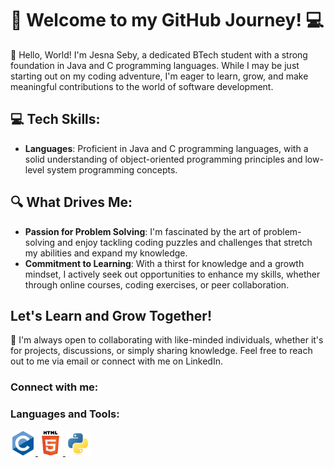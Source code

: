 # 🚀 Welcome to my GitHub Journey! 💻

👋 Hello, World! I'm Jesna Seby, a dedicated BTech student with a strong foundation in Java and C programming languages. While I may be just starting out on my coding adventure, I'm eager to learn, grow, and make meaningful contributions to the world of software development.

## 💻 Tech Skills:

- **Languages**: Proficient in Java and C programming languages, with a solid understanding of object-oriented programming principles and low-level system programming concepts.

## 🔍 What Drives Me:

- **Passion for Problem Solving**: I'm fascinated by the art of problem-solving and enjoy tackling coding puzzles and challenges that stretch my abilities and expand my knowledge.
- **Commitment to Learning**: With a thirst for knowledge and a growth mindset, I actively seek out opportunities to enhance my skills, whether through online courses, coding exercises, or peer collaboration.

## Let's Learn and Grow Together!

🤝 I'm always open to collaborating with like-minded individuals, whether it's for projects, discussions, or simply sharing knowledge. Feel free to reach out to me via email or connect with me on LinkedIn.


<h3 align="left">Connect with me:</h3>
<p align="left">
</p>

<h3 align="left">Languages and Tools:</h3>
<p align="left"> <a href="https://www.cprogramming.com/" target="_blank" rel="noreferrer"> <img src="https://raw.githubusercontent.com/devicons/devicon/master/icons/c/c-original.svg" alt="c" width="40" height="40"/> </a> <a href="https://www.w3.org/html/" target="_blank" rel="noreferrer"> <img src="https://raw.githubusercontent.com/devicons/devicon/master/icons/html5/html5-original-wordmark.svg" alt="html5" width="40" height="40"/> </a> <a href="https://www.python.org" target="_blank" rel="noreferrer"> <img src="https://raw.githubusercontent.com/devicons/devicon/master/icons/python/python-original.svg" alt="python" width="40" height="40"/> </a> </p>



